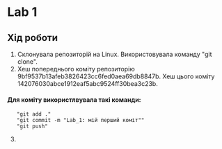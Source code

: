 # Lab 1
## Хід роботи
1. Склонувала репозиторій на Linux. Використовувала команду "git clone".
2. Хеш попереднього коміту репозиторію 9bf9537b13afeb3826423cc6fed0aea69db8847b. Хеш цього коміту 142076030abce1912eaf5abc9524ff30bea3c23b.
#### Для коміту використлвувала такі команди:
       "git add ."
       "git commit -m "Lab_1: мій перший коміт""
       "git push"
3.

